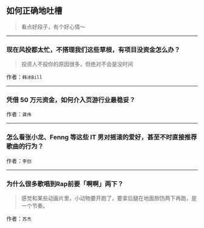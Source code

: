 ## 如何正确地吐槽

> 看点好段子，有个好心情～


 
---

### 现在风投都太忙，不搭理我们这些草根，有项目没资金怎么办？

> 投资人不投你的原因很多，但绝对不会是没时间


作者：`韩冰Bill`

---

### 凭借 50 万元资金，如何介入页游行业最稳妥？

> 


作者：`龚伟`

---

### 怎么看张小龙、Fenng 等这些 IT 男对摇滚的爱好，甚至不时直接推荐歌曲的行为？

> 


作者：`李创`

---

### 为什么很多歌唱到Rap前要「啊啊」两下？

> 感觉和某些动画片里，小动物要开跑了，要拿后腿在地面捯饬两下再跑，是一个节奏。


作者：`苏杰`